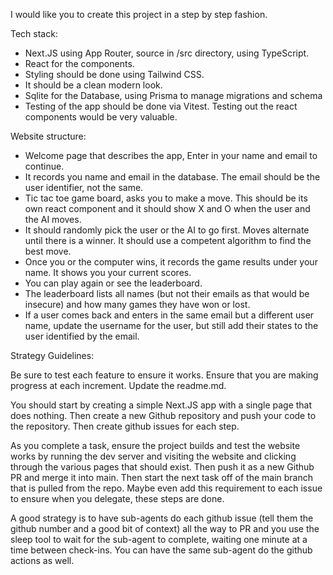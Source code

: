 I would like you to create this project in a step by step fashion.

Tech stack:
* Next.JS using App Router, source in /src directory, using TypeScript.
* React for the components.
* Styling should be done using Tailwind CSS.
* It should be a clean modern look.
* Sqlite for the Database, using Prisma to manage migrations and schema
* Testing of the app should be done via Vitest.  Testing out the react components would be very valuable.

Website structure:
* Welcome page that describes the app, Enter in your name and email to continue.
* It records you name and email in the database.  The email should be the user identifier, not the same.
* Tic tac toe game board, asks you to make a move.  This should be its own react component and it should show X and O when the user and the AI moves.
* It should randomly pick the user or the AI to go first.  Moves alternate until there is a winner.  It should use a competent algorithm to find the best move.
* Once you or the computer wins, it records the game results under your name.  It shows you your current scores.
* You can play again or see the leaderboard.
* The leaderboard lists all names (but not their emails as that would be insecure) and how many games they have won or lost.
* If a user comes back and enters in the same email but a different user name, update the username for the user, but still add their states to the user identified by the email.

Strategy Guidelines:

Be sure to test each feature to ensure it works.  Ensure that you are making progress at each increment.  Update the readme.md.

You should start by creating a simple Next.JS app with a single page that does nothing.  Then create a new Github repository and push your code to the repository.  Then create github issues for each step.

As you complete a task, ensure the project builds and test the website works by running the dev server and visiting the website and clicking through the various pages that should exist.  Then push it as a new Github PR and merge it into main.  Then start the next task off of the main branch that is pulled from the repo.  Maybe even add this requirement to each issue to ensure when you delegate, these steps are done.

A good strategy is to have sub-agents do each github issue (tell them the github number and a good bit of context) all the way to PR and you use the sleep tool to wait for the sub-agent to complete, waiting one minute at a time between check-ins.  You can have the same sub-agent do the github actions as well.
